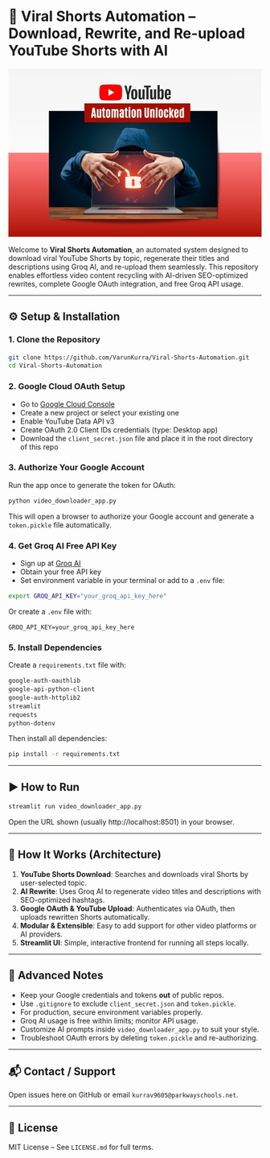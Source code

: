 
# 🚀 Viral Shorts Automation – Download, Rewrite, and Re-upload YouTube Shorts with AI

<img src="Icon.png" alt="Viral Shorts Automation Icon" width="800"/>

Welcome to **Viral Shorts Automation**, an automated system designed to download viral YouTube Shorts by topic, regenerate their titles and descriptions using Groq AI, and re-upload them seamlessly. This repository enables effortless video content recycling with AI-driven SEO-optimized rewrites, complete Google OAuth integration, and free Groq API usage.

---

## ⚙️ Setup & Installation

### 1. Clone the Repository

```bash
git clone https://github.com/VarunKurra/Viral-Shorts-Automation.git
cd Viral-Shorts-Automation
```

### 2. Google Cloud OAuth Setup

- Go to [Google Cloud Console](https://console.cloud.google.com/apis/credentials)
- Create a new project or select your existing one
- Enable YouTube Data API v3
- Create OAuth 2.0 Client IDs credentials (type: Desktop app)
- Download the `client_secret.json` file and place it in the root directory of this repo

### 3. Authorize Your Google Account

Run the app once to generate the token for OAuth:

```bash
python video_downloader_app.py
```

This will open a browser to authorize your Google account and generate a `token.pickle` file automatically.

### 4. Get Groq AI Free API Key

- Sign up at [Groq AI](https://groq.ai)
- Obtain your free API key
- Set environment variable in your terminal or add to a `.env` file:

```bash
export GROQ_API_KEY="your_groq_api_key_here"
```

Or create a `.env` file with:

```env
GROQ_API_KEY=your_groq_api_key_here
```

### 5. Install Dependencies

Create a `requirements.txt` file with:

```txt
google-auth-oauthlib
google-api-python-client
google-auth-httplib2
streamlit
requests
python-dotenv
```

Then install all dependencies:

```bash
pip install -r requirements.txt
```

---

## ▶️ How to Run

```bash
streamlit run video_downloader_app.py
```

Open the URL shown (usually http://localhost:8501) in your browser.

---

## 🧬 How It Works (Architecture)

1. **YouTube Shorts Download**: Searches and downloads viral Shorts by user-selected topic.
2. **AI Rewrite**: Uses Groq AI to regenerate video titles and descriptions with SEO-optimized hashtags.
3. **Google OAuth & YouTube Upload**: Authenticates via OAuth, then uploads rewritten Shorts automatically.
4. **Modular & Extensible**: Easy to add support for other video platforms or AI providers.
5. **Streamlit UI**: Simple, interactive frontend for running all steps locally.

---

## 🧠 Advanced Notes

- Keep your Google credentials and tokens **out** of public repos.
- Use `.gitignore` to exclude `client_secret.json` and `token.pickle`.
- For production, secure environment variables properly.
- Groq AI usage is free within limits; monitor API usage.
- Customize AI prompts inside `video_downloader_app.py` to suit your style.
- Troubleshoot OAuth errors by deleting `token.pickle` and re-authorizing.

---

## 📬 Contact / Support

Open issues here on GitHub or email `kurrav9605@parkwayschools.net`.

---

## 🏁 License

MIT License – See `LICENSE.md` for full terms.
